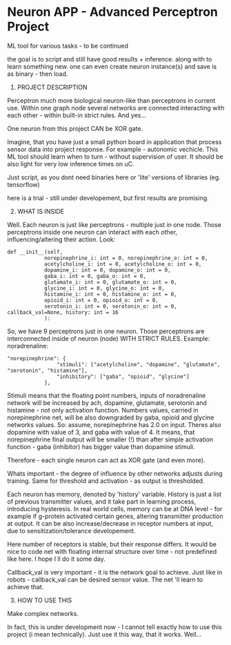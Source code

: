 # Neuron APP - Advanced Perceptron Project
ML tool for various tasks - to be continued

the goal is to script and still have good results + inference. along with to learn something new. one can even create neuron instance(s) and save is as binary - then load.

1. PROJECT DESCRIPTION

Perceptron much more biological neuron-like than perceptrons in current use. Within one graph node several networks are connected interacting with each other - within built-in strict rules. And yes...

One neuron from this project CAN be XOR gate.

Imagine, that you have just a small python board in application that process sensor data into project response. For example - autonomic vechicle. This ML tool should learn when to turn - without supervision of user.
It should be also light for very low inference times on uC. 

Just script, as you dont need binaries here or 'lite' versions of libraries (eg. tensorflow)

here is a trial - still under developement, but first results are promising.


2. WHAT IS INSIDE

Well. Each neuron is just like perceptrons - multiple just in one node. Those perceptrons inside one neuron can interact with each other, influencing/altering their action. Look:

    def __init__(self, 
                norepinephrine_i: int = 0, norepinephrine_o: int = 0,
                acetylcholine_i: int = 0, acetylcholine_o: int = 0,
                dopamine_i: int = 0, dopamine_o: int = 0,
                gaba_i: int = 0, gaba_o: int = 0,
                glutamate_i: int = 0, glutamate_o: int = 0,
                glycine_i: int = 0, glycine_o: int = 0,
                histamine_i: int = 0, histamine_o: int = 0,
                opioid_i: int = 0, opioid_o: int = 0,
                serotonin_i: int = 0, serotonin_o: int = 0, callback_val=None, history: int = 16
                ):

So, we have 9 perceptrons just in one neuron. Those perceptrons are interconnected inside of neuron (node) WITH STRICT RULES. Example: noradrenaline:

    "norepinephrine": {
                    "stimuli": ["acetylcholine", "dopamine", "glutamate", "serotonin", "histamine"],
                    "inhibitory": ["gaba", "opioid", "glycine"]
                },
            
Stimuli means that the floating point numbers, inputs of noradrenaline network will be increased by ach, dopamine, glutamate, serotonin and histamine - not only activation function. Numbers values, carried in norepinephrine net, will be also downgraded by gaba, opioid and glycine networks values.
So: assume, norepinephrine has 2.0 on input. Theres also dopamine with value of 3, and gaba with value of 4. It means, that norepinephrine final output will be smaller (!) than after simple activation function - gaba (inhibitor) has bigger value than dopamine stimuli.

Therefore - each single neuron can act as XOR gate (and even more).

Whats important - the degree of influence by other networks adjusts during training. Same for threshold and activation - as output is thresholded.

Each neuron has memory, denoted by 'history' variable. History is just a list of previous transmitter values, and it take part in learning process, introducing hysteresis.
In real world cells, memory can be at DNA level - for example if g-protein activated certain genes, altering transmitter production at output. It can be also increase/decrease in receptor numbers at input, due to sensitization/tolerance developement. 

Here number of receptors is stable, but their response differs. It would be nice to code net with floating internal structure over time - not predefined like here. I hope I ll do it some day.

Callback_val is very important - it is the network goal to achieve. Just like in robots - callback_val can be desired sensor value. The net 'll learn to achieve that.

3. HOW TO USE THIS

Make complex networks. 

In fact, this is under development now - I cannot tell exactly how to use this project (i mean technically). Just use it this way, that it works. Well...
